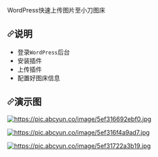<p>WordPress快速上传图片至小刀图床</p>
<h2><a id="user-content-说明" class="anchor" aria-hidden="true" href="#说明"><svg class="octicon octicon-link" viewBox="0 0 16 16" version="1.1" width="16" height="16" aria-hidden="true"><path fill-rule="evenodd" d="M7.775 3.275a.75.75 0 001.06 1.06l1.25-1.25a2 2 0 112.83 2.83l-2.5 2.5a2 2 0 01-2.83 0 .75.75 0 00-1.06 1.06 3.5 3.5 0 004.95 0l2.5-2.5a3.5 3.5 0 00-4.95-4.95l-1.25 1.25zm-4.69 9.64a2 2 0 010-2.83l2.5-2.5a2 2 0 012.83 0 .75.75 0 001.06-1.06 3.5 3.5 0 00-4.95 0l-2.5 2.5a3.5 3.5 0 004.95 4.95l1.25-1.25a.75.75 0 00-1.06-1.06l-1.25 1.25a2 2 0 01-2.83 0z"></path></svg></a>说明</h2>
<ul>
<li>登录<code>WordPress</code>后台</li>
<li>安装插件</li>
<li>上传插件</li>
<li>配置好图床信息</li>
</ul>
<h2><a id="user-content-演示图" class="anchor" aria-hidden="true" href="#演示图"><svg class="octicon octicon-link" viewBox="0 0 16 16" version="1.1" width="16" height="16" aria-hidden="true"><path fill-rule="evenodd" d="M7.775 3.275a.75.75 0 001.06 1.06l1.25-1.25a2 2 0 112.83 2.83l-2.5 2.5a2 2 0 01-2.83 0 .75.75 0 00-1.06 1.06 3.5 3.5 0 004.95 0l2.5-2.5a3.5 3.5 0 00-4.95-4.95l-1.25 1.25zm-4.69 9.64a2 2 0 010-2.83l2.5-2.5a2 2 0 012.83 0 .75.75 0 001.06-1.06 3.5 3.5 0 00-4.95 0l-2.5 2.5a3.5 3.5 0 004.95 4.95l1.25-1.25a.75.75 0 00-1.06-1.06l-1.25 1.25a2 2 0 01-2.83 0z"></path></svg></a>演示图</h2>
<p><a href="https://pic.abcyun.co/image/5ef316692ebf0.jpg" rel="nofollow"><img src="https://camo.githubusercontent.com/437e45912c871be617ec54677eda3a4c83df44b9/68747470733a2f2f7069632e61626379756e2e636f2f696d6167652f356566333136363932656266302e6a7067" alt="https://pic.abcyun.co/image/5ef316692ebf0.jpg" data-canonical-src="https://pic.abcyun.co/image/5ef316692ebf0.jpg" style="max-width:100%;"></a></p>
<p><a href="https://pic.abcyun.co/image/5ef316f4a9ad7.jpg" rel="nofollow"><img src="https://camo.githubusercontent.com/8f6f84399f4c0fa24383d445741decb19ba669a3/68747470733a2f2f7069632e61626379756e2e636f2f696d6167652f356566333136663461396164372e6a7067" alt="https://pic.abcyun.co/image/5ef316f4a9ad7.jpg" data-canonical-src="https://pic.abcyun.co/image/5ef316f4a9ad7.jpg" style="max-width:100%;"></a></p>
<p><a href="https://pic.abcyun.co/image/5ef31722a3b19.jpg" rel="nofollow"><img src="https://camo.githubusercontent.com/ed9476ca6ee3fbbd4db4241a35dc7707fa6df519/68747470733a2f2f7069632e61626379756e2e636f2f696d6167652f356566333137323261336231392e6a7067" alt="https://pic.abcyun.co/image/5ef31722a3b19.jpg" data-canonical-src="https://pic.abcyun.co/image/5ef31722a3b19.jpg" style="max-width:100%;"></a></p>
